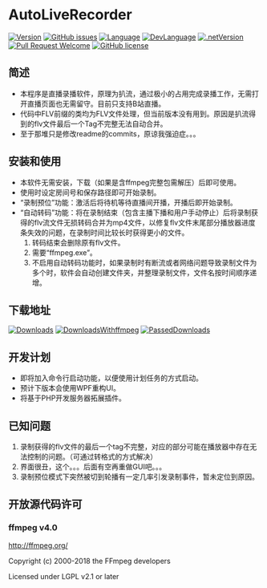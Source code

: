 ﻿# AutoLiveRecorder

[![Version](https://img.shields.io/github/release/LeoChen98/AutoLiveRecorder.svg?label=Version)](#)
[![GitHub issues](https://img.shields.io/github/issues/LeoChen98/AutoLiveRecorder.svg)](https://github.com/LeoChen98/AutoLiveRecorder/issues)
[![Language](https://img.shields.io/badge/%E8%AF%AD%E8%A8%80-%E4%B8%AD%E6%96%87-brightgreen.svg)](#)
[![DevLanguage](https://img.shields.io/badge/%E5%BC%80%E5%8F%91%E8%AF%AD%E8%A8%80-C%23-brightgreen.svg)](#)
[![.netVersion](https://img.shields.io/badge/.net-3.5-brightgreen.svg)](#)
[![Pull Request Welcome](https://img.shields.io/badge/Pull%20request-welcome-brightgreen.svg)](#)
[![GitHub license](https://img.shields.io/github/license/LeoChen98/AutoLiveRecorder.svg)](https://github.com/LeoChen98/AutoLiveRecorder/blob/master/LICENSE)

## 简述
* 本程序是直播录播软件，原理为扒流，通过极小的占用完成录播工作，无需打开直播页面也无需留守。目前只支持B站直播。
* 代码中FLV前缀的类均为FLV文件处理，但当前版本没有用到。原因是扒流得到的flv文件最后一个Tag不完整无法自动合并。
* 至于那堆只是修改readme的commits，原谅我强迫症。。。

## 安装和使用
* 本软件无需安装，下载（如果是含ffmpeg完整包需解压）后即可使用。
* 使用时设定房间号和保存路径即可开始录制。
* “录制预位”功能：激活后将待机等待直播间开播，开播后即开始录制。
* “自动转码”功能：将在录制结束（包含主播下播和用户手动停止）后将录制获得的flv流文件无损转码合并为mp4文件，以修复flv文件末尾部分播放器进度条失效的问题，在录制时间比较长时获得更小的文件。
    1. 转码结束会删除原有flv文件。
    2. 需要“ffmpeg.exe”。
    3. 不启用自动转码功能时，如果录制时有断流或者网络问题导致录制文件为多个时，软件会自动创建文件夹，并整理录制文件，文件名按时间顺序递增。

## 下载地址
[![Downloads](https://img.shields.io/badge/%E4%B8%8B%E8%BD%BD%E8%BD%AF%E4%BB%B6@1.0.2.16-35K-brightgreen.svg)](http://update.zhangbudademao.com/112/AutoLiveRecorder.exe)
[![DownloadsWithffmpeg](https://img.shields.io/badge/%E4%B8%8B%E8%BD%BD%E8%BD%AF%E4%BB%B6%EF%BC%88%E5%8C%85%E5%90%ABffmpeg%EF%BC%89@1.0.2.16-19.8M-brightgreen.svg)](http://downloads.zhangbudademao.com/software/112/AutoLiveRecorder_1_0_2_16_full.zip)
[![PassedDownloads](https://img.shields.io/badge/%E8%BF%87%E5%BE%80%E7%89%88%E6%9C%AC-release-blue.svg)](https://github.com/LeoChen98/AutoLiveRecorder/releases)  

## 开发计划
* 即将加入命令行启动功能，以便使用计划任务的方式启动。
* 预计下版本会使用WPF重构UI。
* 将基于PHP开发服务器拓展插件。

## 已知问题
1. 录制获得的flv文件的最后一个tag不完整，对应的部分可能在播放器中存在无法控制的问题。（可通过转格式的方式解决）
2. 界面很丑，这个。。。后面有空再重做GUI吧。。。
3. 录制预位模式下突然被切到轮播有一定几率引发录制事件，暂未定位到原因。

## 开放源代码许可
### ffmpeg v4.0
<http://ffmpeg.org/>

Copyright (c) 2000-2018 the FFmpeg developers

Licensed under LGPL v2.1 or later
